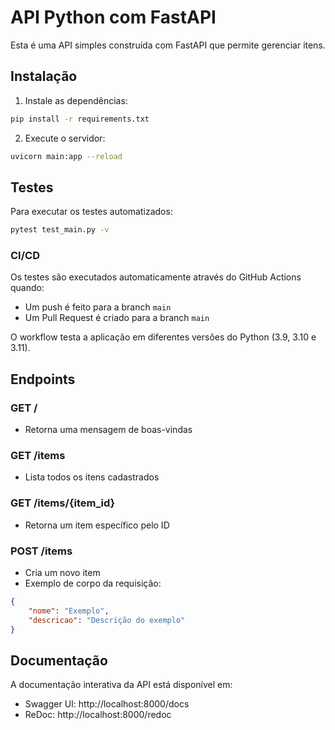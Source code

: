 # API Python com FastAPI

Esta é uma API simples construída com FastAPI que permite gerenciar itens.

## Instalação

1. Instale as dependências:
```bash
pip install -r requirements.txt
```

2. Execute o servidor:
```bash
uvicorn main:app --reload
```

## Testes

Para executar os testes automatizados:
```bash
pytest test_main.py -v
```

### CI/CD
Os testes são executados automaticamente através do GitHub Actions quando:
- Um push é feito para a branch `main`
- Um Pull Request é criado para a branch `main`

O workflow testa a aplicação em diferentes versões do Python (3.9, 3.10 e 3.11).

## Endpoints

### GET /
- Retorna uma mensagem de boas-vindas

### GET /items
- Lista todos os itens cadastrados

### GET /items/{item_id}
- Retorna um item específico pelo ID

### POST /items
- Cria um novo item
- Exemplo de corpo da requisição:
```json
{
    "nome": "Exemplo",
    "descricao": "Descrição do exemplo"
}
```

## Documentação
A documentação interativa da API está disponível em:
- Swagger UI: http://localhost:8000/docs
- ReDoc: http://localhost:8000/redoc 